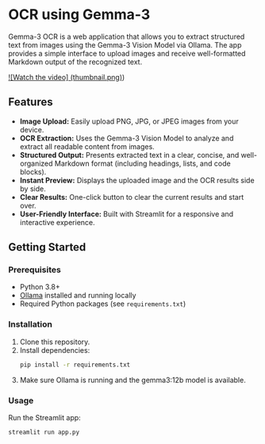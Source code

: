 # OCR using Gemma-3

Gemma-3 OCR is a web application that allows you to extract structured text from images using the Gemma-3 Vision Model via Ollama. The app provides a simple interface to upload images and receive well-formatted Markdown output of the recognized text.

[![Watch the video]
(thumbnail.png)](Demo.gif))
## Features

- **Image Upload:** Easily upload PNG, JPG, or JPEG images from your device.
- **OCR Extraction:** Uses the Gemma-3 Vision Model to analyze and extract all readable content from images.
- **Structured Output:** Presents extracted text in a clear, concise, and well-organized Markdown format (including headings, lists, and code blocks).
- **Instant Preview:** Displays the uploaded image and the OCR results side by side.
- **Clear Results:** One-click button to clear the current results and start over.
- **User-Friendly Interface:** Built with Streamlit for a responsive and interactive experience.

## Getting Started

### Prerequisites

- Python 3.8+
- [Ollama](https://ollama.com/) installed and running locally
- Required Python packages (see `requirements.txt`)

### Installation

1. Clone this repository.
2. Install dependencies:
   ```sh
   pip install -r requirements.txt
3. Make sure Ollama is running and the gemma3:12b model is available.

### Usage
Run the Streamlit app:
```sh
streamlit run app.py
